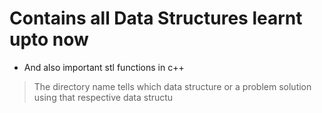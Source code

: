 # Contains all Data Structures learnt upto now

* And also important stl functions in c++

>The directory name tells which data structure or a problem solution using that respective data structu